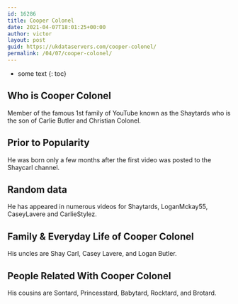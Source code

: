 ```yaml
---
id: 16286
title: Cooper Colonel
date: 2021-04-07T18:01:25+00:00
author: victor
layout: post
guid: https://ukdataservers.com/cooper-colonel/
permalink: /04/07/cooper-colonel/
---
```


* some text
{: toc}


## Who is Cooper Colonel



Member of the famous 1st family of YouTube known as the Shaytards who is the son of Carlie Butler and Christian Colonel. 

                
                
                
## Prior to Popularity



He was born only a few months after the first video was posted to the Shaycarl channel. 

                
                
                
## Random data



He has appeared in numerous videos for Shaytards, LoganMckay55, CaseyLavere and CarlieStylez. 

                
                
                
## Family & Everyday Life of Cooper Colonel



His uncles are Shay Carl, Casey Lavere, and Logan Butler. 

                
                
                
## People Related With Cooper Colonel



His cousins are Sontard, Princesstard, Babytard, Rocktard, and Brotard. 

                
              
            
          
          
          